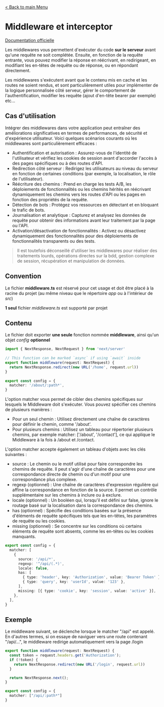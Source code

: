 [< Back to main Menu](https://github.com/gsoulie/react-resources/blob/master/react-presentation.md)    

# Middleware et interceptor

[Documentation officielle](https://nextjs.org/docs/app/api-reference/file-conventions/middleware)     

Les middlewares vous permettent d'exécuter du code **sur le serveur** avant qu'une requête ne soit complétée. Ensuite, en fonction de la requête entrante, 
vous pouvez modifier la réponse en réécrivant, en redirigeant, en modifiant les en-têtes de requête ou de réponse, ou en répondant directement.

Les middlewares s'exécutent avant que le contenu mis en cache et les routes ne soient rendus, et sont particulièrement utiles pour implémenter de la logique personnalisée côté serveur, 
gérer le comportement de l'authentification, modifier les requête (ajout d'en-tête bearer par exemple) etc...

## Cas d'utilisation
Intégrer des middlewares dans votre application peut entraîner des améliorations significatives en termes de performances, 
de sécurité et d'expérience utilisateur. Voici quelques scénarios courants où les middlewares sont particulièrement efficaces :

* Authentification et autorisation : Assurez-vous de l'identité de l'utilisateur et vérifiez les cookies de session avant d'accorder l'accès à des pages spécifiques ou à des routes d'API.
* Redirection côté serveur : Redirigez les utilisateurs au niveau du serveur en fonction de certaines conditions (par exemple, la localisation, le rôle de l'utilisateur).
* Réécriture des chemins : Prend en charge les tests A/B, les déploiements de fonctionnalités ou les chemins hérités en réécrivant dynamiquement les chemins vers les routes d'API ou les pages en fonction des propriétés de la requête.
* Détection de bots : Protégez vos ressources en détectant et en bloquant le trafic de bots.
* Journalisation et analytique : Capturez et analysez les données de requête pour obtenir des informations avant leur traitement par la page ou l'API.
* Activation/désactivation de fonctionnalités : Activez ou désactivez dynamiquement des fonctionnalités pour des déploiements de fonctionnalités transparents ou des tests.

> Il est toutefois déconseillé d'utiliser les middlewares pour réaliser des traitements lourds, opérations directes sur la bdd, gestion complexe de session, récupération et manipulation de données.

## Convention

Le fichier **middleware.ts** est réservé pour cet usage et doit être placé à la racine du projet (au même niveau que le répertoire *app* ou à l'intérieur de *src*)

**1 seul** fichier *middleware.ts* est supporté par projet

## Contenu

Le fichier doit exporter **une seule** fonction nommée **middleware**, ainsi qu'un objet *config* **optionnel**

````typescript
import { NextResponse, NextRequest } from 'next/server'
 
// This function can be marked `async` if using `await` inside
export function middleware(request: NextRequest) {
  return NextResponse.redirect(new URL('/home', request.url))
}
 
export const config = {
  matcher: '/about/:path*',
}
````

L'option matcher vous permet de cibler des chemins spécifiques sur lesquels le Middleware doit s'exécuter. Vous pouvez spécifier ces chemins de plusieurs manières :

* Pour un seul chemin : Utilisez directement une chaîne de caractères pour définir le chemin, comme '/about'.
* Pour plusieurs chemins : Utilisez un tableau pour répertorier plusieurs chemins, par exemple matcher: ['/about', '/contact'], ce qui applique le Middleware à la fois à /about et /contact.

L'option matcher accepte également un tableau d'objets avec les clés suivantes :

* source : Le chemin ou le motif utilisé pour faire correspondre les chemins de requête. Il peut s'agir d'une chaîne de caractères pour une correspondance directe de chemin ou d'un motif pour une correspondance plus complexe.
* regexp (optionnel) : Une chaîne de caractères d'expression régulière qui affine la correspondance en fonction de la source. Il permet un contrôle supplémentaire sur les chemins à inclure ou à exclure.
* locale (optionnel) : Un booléen qui, lorsqu'il est défini sur false, ignore le routage basé sur la localisation dans la correspondance des chemins.
* has (optionnel) : Spécifie des conditions basées sur la présence d'éléments de requête spécifiques tels que les en-têtes, les paramètres de requête ou les cookies.
* missing (optionnel) : Se concentre sur les conditions où certains éléments de requête sont absents, comme les en-têtes ou les cookies manquants.

````typescript
export const config = {
  matcher: [
    {
      source: '/api/*',
      regexp: '^/api/(.*)',
      locale: false,
      has: [
        { type: 'header', key: 'Authorization', value: 'Bearer Token' },
        { type: 'query', key: 'userId', value: '123' },
      ],
      missing: [{ type: 'cookie', key: 'session', value: 'active' }],
    },
  ],
}
````

## Exemple

Le middleware suivant, se déclenche lorsque le matcher "/api" est appelé. En d'autres termes, si on essaye de naviguer vers une route contenant "/api/...", le middleware redirige automatiquement vers la page /login

````typescript
export function middleware(request: NextRequest) {
  const token = request.headers.get('Authorization');
  if (!token) {
    return NextResponse.redirect(new URL('/login', request.url))
  }

  return NextResponse.next();
}

export const config = {
  matcher: ["/api/:path*"]
}
````
